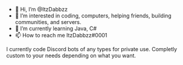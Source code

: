- 👋 Hi, I’m @ItzDabbzz
- 👀 I’m interested in coding, computers, helping friends, building communities, and servers.
- 🌱 I’m currently learning Java, C#
- 📫 How to reach me ItzDabbzz#0001

I currently code Discord bots of any types for private use. Completly custom to your needs depending on what you want.
